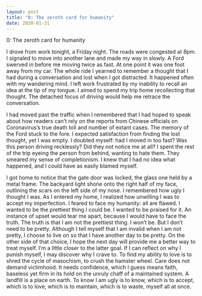 ```yaml
---
layout: post
title: "0: The zeroth card for humanity"
date: 2020-01-31
---
```


0: The zeroth card for humanity

I drove from work tonight, a Friday night. The roads were congested at 8pm. I signaled to move into another lane and made my way in slowly. A Ford swerved in before me moving twice as fast. At one point it was one foot away from my car. The whole ride I yearned to remember a thought that I had during a conversation and lost when I got distracted. It happened often with my wandering mind. I left work frustrated by my inability to recall an idea at the tip of my tongue. I aimed to spend my trip home recollecting that thought. The detached focus of driving would help me retrace the conversation. 

I had moved past the traffic when I remembered that I had hoped to speak about how readers can’t rely on the reports from Chinese officials on Coronavirus’s  true death toll and number of extant cases. The memory of the Ford stuck to the fore. I expected satisfaction from finding the lost thought, yet I was empty. I doubted myself: had I moved in too fast? Was this person driving recklessly? Did they not notice me at all? I spent the rest of the trip eyeing the person from behind, wanting to hate them. They smeared my sense of completionism. I knew that I had no idea what happened, and I could have as easily blamed myself. 

I got home to notice that the gate door was locked, the glass one held by a metal frame. The backyard light shone onto the right half of my face, outlining the scars on the left side of my nose. I remembered how ugly I thought I was. As I entered my home, I realized how unwilling I was to accept my imperfection. I feared to face my humanity: all are flawed. I wanted to be the prettiest thing I could be. I wanted to be praised for it. An instance of upset would tear me apart, because I would have to face the truth. The truth is that I am not the prettiest thing. I won’t be. But I don’t need to be pretty. Although I tell myself that I am invalid when I am not pretty, I choose to live on so that I have another day to be pretty. On the other side of that choice, I hope the next day will provide me a better way to treat myself. I’m a little closer to the latter goal. If I can reflect on why I punish myself, I may discover why I crave to. To find my ability to love is to shred the cycle of masochism, to crush the hamster wheel. Care does not demand victimhood. It needs confidence, which I guess means faith, baseless yet firm in its hold on the unruly chaff of a maintained system. A landfill is a place on earth. To know I am ugly is to know, which is to accept, which is to love, which is to maintain, which is to waste, myself all at once. 
